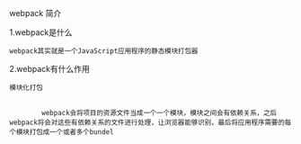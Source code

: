 webpack 简介


1.webpack是什么

	webpack其实就是一个JavaScript应用程序的静态模块打包器


2.webpack有什么作用

	模块化打包


			webpack会将项目的资源文件当成一个一个模块，模块之间会有依赖关系，之后webpack将会对这些有依赖关系的文件进行处理，让浏览器能够识别，最后将应用程序需要的每个模块打包成一个或者多个bundel